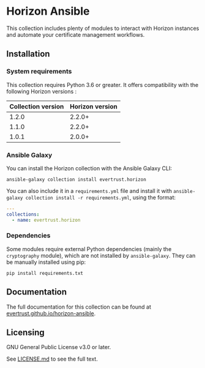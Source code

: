 # Horizon Ansible

This collection includes plenty of modules to interact with Horizon instances and automate your certificate management workflows.

## Installation

### System requirements

This collection requires Python 3.6 or greater. It offers compatibility with the following Horizon versions :

| Collection version | Horizon version |
|--------------------|-----------------|
| 1.2.0              | 2.2.0+          |
| 1.1.0              | 2.2.0+          |
| 1.0.1              | 2.0.0+          |


### Ansible Galaxy
You can install the Horizon collection with the Ansible Galaxy CLI:

    ansible-galaxy collection install evertrust.horizon

You can also include it in a `requirements.yml` file and install it with `ansible-galaxy collection install -r requirements.yml`, using the format:

```yaml
---
collections:
  - name: evertrust.horizon
```

### Dependencies

Some modules require external Python dependencies (mainly the `cryptography` module), which are not installed by `ansible-galaxy`. They can be manually installed using pip:

    pip install requirements.txt


## Documentation

The full documentation for this collection can be found at [evertrust.github.io/horizon-ansible](https://evertrust.github.io/horizon-ansible).

## Licensing

GNU General Public License v3.0 or later.

See [LICENSE.md](LICENSE.md) to see the full text.
